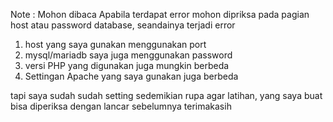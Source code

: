 Note : Mohon dibaca
Apabila terdapat error mohon dipriksa pada pagian host atau password database, seandainya terjadi error
1. host yang saya gunakan menggunakan port
2. mysql/mariadb saya juga menggunakan password 
3. versi PHP yang digunakan juga mungkin berbeda
4. Settingan Apache yang saya gunakan juga berbeda

tapi saya sudah sudah setting sedemikian rupa agar latihan, yang saya buat bisa diperiksa dengan lancar
sebelumnya terimakasih
